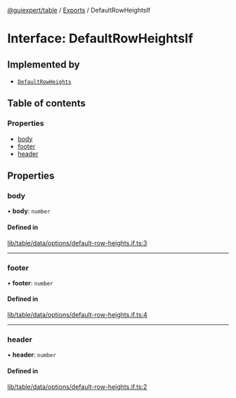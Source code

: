 [@guiexpert/table](../README.md) / [Exports](../modules.md) / DefaultRowHeightsIf

# Interface: DefaultRowHeightsIf

## Implemented by

- [`DefaultRowHeights`](../classes/DefaultRowHeights.md)

## Table of contents

### Properties

- [body](DefaultRowHeightsIf.md#body)
- [footer](DefaultRowHeightsIf.md#footer)
- [header](DefaultRowHeightsIf.md#header)

## Properties

### body

• **body**: `number`

#### Defined in

[lib/table/data/options/default-row-heights.if.ts:3](https://github.com/guiexperttable/ge-table/blob/6aaca3c/libs/table/src/lib/table/data/options/default-row-heights.if.ts#L3)

___

### footer

• **footer**: `number`

#### Defined in

[lib/table/data/options/default-row-heights.if.ts:4](https://github.com/guiexperttable/ge-table/blob/6aaca3c/libs/table/src/lib/table/data/options/default-row-heights.if.ts#L4)

___

### header

• **header**: `number`

#### Defined in

[lib/table/data/options/default-row-heights.if.ts:2](https://github.com/guiexperttable/ge-table/blob/6aaca3c/libs/table/src/lib/table/data/options/default-row-heights.if.ts#L2)
